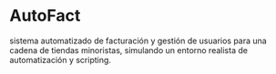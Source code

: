 # AutoFact
sistema automatizado de facturación y gestión de usuarios para una cadena de tiendas minoristas, simulando un entorno realista de automatización y scripting.
